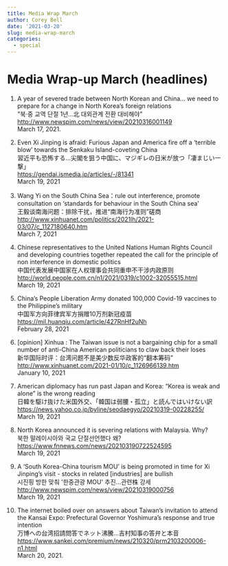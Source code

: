 ```yaml
---
title: Media Wrap March
author: Corey Bell
date: '2021-03-20'
slug: media-wrap-march
categories:
  - special
---
```

# Media Wrap-up March (headlines)



1. A year of severed trade between North Korean and China... we need to prepare for a change in North Korea’s foreign relations    
"북·중 교역 단절 1년...北 대외관계 전환 대비해야"  
http://www.newspim.com/news/view/20210316001149   
March 17, 2021.

2. Even Xi Jinping is afraid: Furious Japan and America fire off a ‘terrible blow’ towards the Senkaku Island-coveting China    
習近平も恐怖する…尖閣を狙う中国に、マジギレの日米が放つ「凄まじい一撃」  
https://gendai.ismedia.jp/articles/-/81341  
March 19, 2021

3. Wang Yi on the South China Sea：rule out interference, promote consultation on ‘standards for behaviour in the South China sea’  
王毅谈南海问题：排除干扰，推进“南海行为准则”磋商  
http://www.xinhuanet.com/politics/2021lh/2021-03/07/c_1127180640.htm  
March 7, 2021

4. Chinese representatives to the United Nations Human Rights Council and developing countries together repeated the call for the principle of non interference in domestic politics  
中国代表发展中国家在人权理事会共同重申不干涉内政原则  
http://world.people.com.cn/n1/2021/0319/c1002-32055515.html  
March 19, 2021

5. China’s People Liberation Army donated 100,000 Covid-19 vaccines to the Philippine’s military   
中国军方向菲律宾军方捐赠10万剂新冠疫苗  
https://mil.huanqiu.com/article/427RnHf2uNh  
February 28, 2021

6. [opinion] Xinhua : The Taiwan issue is not a bargaining chip for a small number of anti-China American politicians to claw back their loses  
新华国际时评：台湾问题不是美少数反华政客的“翻本筹码”  
http://www.xinhuanet.com/2021-01/10/c_1126966139.htm  
January 10, 2021

7. American diplomacy has run past Japan and Korea: “Korea is weak and alone” is the wrong reading  
日韓を駆け抜けた米国外交、「韓国は弱腰・孤立」と読んではいけない訳  
https://news.yahoo.co.jp/byline/seodaegyo/20210319-00228255/  
March 19, 2021

8. North Korea announced it is severing relations with Malaysia. Why?  
북한 말레이시아와 국교 단절선언했다 왜?  
https://www.fnnews.com/news/202103190722524595  
March 19, 2021

9. A ‘South Korea-China tourism MOU’ is being promoted in time for Xi Jinping’s visit -  stocks in related [industries]  are bullish  
시진핑 방한 맞춰 '한중관광 MOU' 추진…관련株 강세  
http://www.newspim.com/news/view/20210319000756  
March 19, 2021

10. The internet boiled over on answers about Taiwan’s invitation to attend the Kansai Expo: Prefectural Governor Yoshimura’s response and true intention  
万博への台湾招請問答でネット沸騰…吉村知事の答弁と本音  
https://www.sankei.com/premium/news/210320/prm2103200006-n1.html  
March 20, 2021.